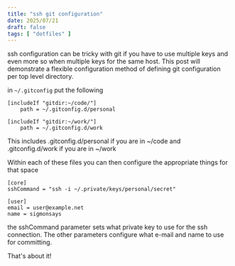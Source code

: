 ```yaml
---
title: "ssh git configuration"
date: 2025/07/21
draft: false
tags: [ "dotfiles" ]
---
```


ssh configuration can be tricky with git if you have to use multiple keys and even more so when multiple keys
for the same host.  This post will demonstrate a flexible configuration method of defining git configuration
per top level directory.

in `~/.gitconfig` put the following

    [includeIf "gitdir:~/code/"]
        path = ~/.gitconfig.d/personal

    [includeIf "gitdir:~/work/"]
        path = ~/.gitconfig.d/work

This includes .gitconfig.d/personal if you are in ~/code and .gitconfig.d/work if you are in ~/work

Within each of these files you can then configure the appropriate things for that space

    [core]
    sshCommand = "ssh -i ~/.private/keys/personal/secret"

    [user]
    email = user@example.net
    name = sigmonsays

the sshCommand parameter sets what private key to use for the ssh connection. The other
parameters configure what e-mail and name to use for committing.

That's about it!
